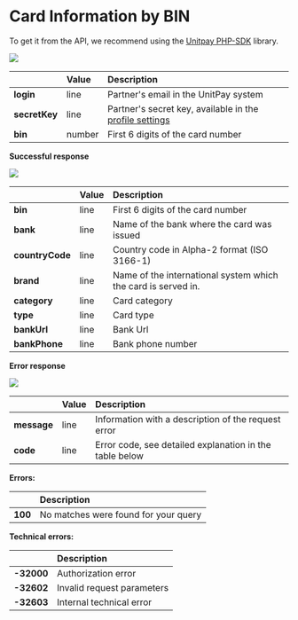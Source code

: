 # Card Information by BIN

To get it from the API, we recommend using the [Unitpay PHP-SDK](https://github.com/unitpay/php-sdk) library.

![](../.gitbook/assets/image%20%2824%29.png)

|  | **Value** | **Description** |
| :--- | :--- | :--- |
| **login** | line | Partner's email in the UnitPay system |
| **secretKey** | line | Partner's secret key, available in the [profile settings](https://unitpay.money/partner/profile/edit) |
| **bin** | number | First 6 digits of the card number |

**Successful response**

![](../.gitbook/assets/image%20%2834%29.png)

|  | **Value** | **Description** |
| :--- | :--- | :--- |
| **bin** | line | First 6 digits of the card number |
| **bank** | line | Name of the bank where the card was issued |
| **countryCode** | line | Country code in Alpha-2 format \(ISO 3166-1\) |
| **brand** | line | Name of the international system which the card is served in. |
| **category** | line | Card category |
| **type** | line | Card type |
| **bankUrl** | line | Bank Url |
| **bankPhone** | line | Bank phone number |

**Error response**

![](../.gitbook/assets/image%20%288%29.png)

|  | **Value** | **Description** |
| :--- | :--- | :--- |
| **message** | line | Information with a description of the request error |
| **code** | line | Error code, see detailed explanation in the table below |

**Errors:**

|  | **Description** |
| :--- | :--- |
| **100** | No matches were found for your query |

**Technical errors:**

|  | **Description** |
| :--- | :--- |
| **-32000** | Authorization error |
| **-32602** | Invalid request parameters |
| **-32603** | Internal technical error |

